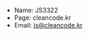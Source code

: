 - Name: JS3322       
- Page: cleancode.kr    
- Email: js@cleancode.kr

<!---
JS3322/JS3322 is a ✨ special ✨ repository because its `README.md` (this file) appears on your GitHub profile.
You can click the Preview link to take a look at your changes.
--->

